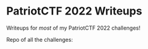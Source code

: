 # PatriotCTF 2022 Writeups
Writeups for *most* of my PatriotCTF 2022 challenges!

Repo of all the challenges: 
